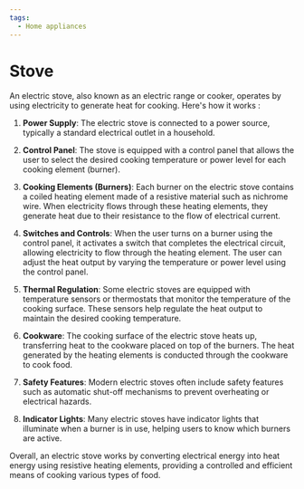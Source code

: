 ```yaml
---
tags:
  - Home appliances
---
```


# Stove

An electric stove, also known as an electric range or cooker, operates by using electricity to generate heat for cooking. Here's how it works :

1. **Power Supply**: The electric stove is connected to a power source, typically a standard electrical outlet in a household.

2. **Control Panel**: The stove is equipped with a control panel that allows the user to select the desired cooking temperature or power level for each cooking element (burner).

3. **Cooking Elements (Burners)**: Each burner on the electric stove contains a coiled heating element made of a resistive material such as nichrome wire. When electricity flows through these heating elements, they generate heat due to their resistance to the flow of electrical current.

4. **Switches and Controls**: When the user turns on a burner using the control panel, it activates a switch that completes the electrical circuit, allowing electricity to flow through the heating element. The user can adjust the heat output by varying the temperature or power level using the control panel.

5. **Thermal Regulation**: Some electric stoves are equipped with temperature sensors or thermostats that monitor the temperature of the cooking surface. These sensors help regulate the heat output to maintain the desired cooking temperature.

6. **Cookware**: The cooking surface of the electric stove heats up, transferring heat to the cookware placed on top of the burners. The heat generated by the heating elements is conducted through the cookware to cook food.

7. **Safety Features**: Modern electric stoves often include safety features such as automatic shut-off mechanisms to prevent overheating or electrical hazards.

8. **Indicator Lights**: Many electric stoves have indicator lights that illuminate when a burner is in use, helping users to know which burners are active.

Overall, an electric stove works by converting electrical energy into heat energy using resistive heating elements, providing a controlled and efficient means of cooking various types of food.